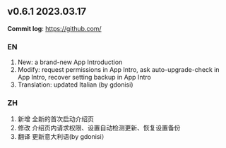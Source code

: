 ## **v0.6.1 2023.03.17**

**Commit log**: https://github.com/

### EN
1. New: a brand-new App Introduction
2. Modify: request permissions in App Intro, ask auto-upgrade-check in App Intro, recover setting backup in App Intro
3. Translation: updated Italian (by gdonisi)


### ZH
1. 新增 全新的首次启动介绍页
2. 修改 介绍页内请求权限、设置自动检测更新、恢复设置备份
3. 翻译 更新意大利语(by gdonisi）


